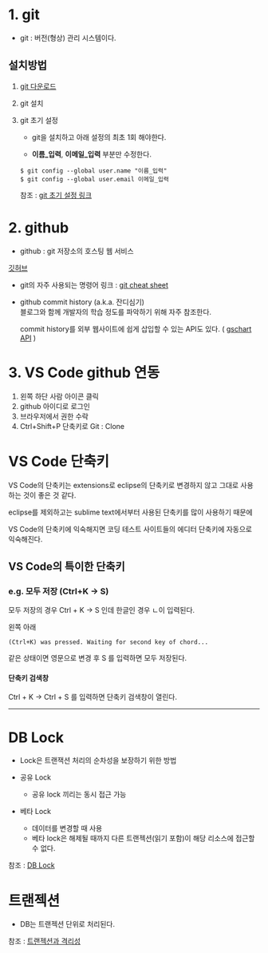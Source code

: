 #   1. git
-   git : 버전(형상) 관리 시스템이다.

##  설치방법

1. [git 다운로드](https://git-scm.com/downloads "깃 다운로드")

1.  git 설치

1.  git 초기 설정
    -   git을 설치하고 아래 설정의 최초 1회 해야한다.  

    -   **이름_입력**, **이메일_입력** 부분만 수정한다.  
    ```
    $ git config --global user.name "이름_입력"
    $ git config --global user.email 이메일_입력
    ```

    참조 : [git 초기 설정 링크](https://git-scm.com/book/ko/v2/Git%EB%A7%9E%EC%B6%A4-Git-%EC%84%A4%EC%A0%95%ED%95%98%EA%B8%B0)


#   2. github
-   github : git 저장소의 호스팅 웹 서비스  

[깃허브](https://github.com/ "github")  

-   git의 자주 사용되는 명령어 링크 : [git cheat sheet](https://training.github.com/downloads/ko/github-git-cheat-sheet/)  

-   github commit history (a.k.a. 잔디심기)  
    블로그와 함께 개발자의 학습 정도를 파악하기 위해 자주 참조한다.  

    commit history를 외부 웹사이트에 쉽게 삽입할 수 있는 API도 있다. ( [gschart API](https://ghchart.rshah.org/izagood) )  


#   3. VS Code github 연동

1.  왼쪽 하단 사람 아이콘 클릭
1.  github 아이디로 로그인
1.  브라우저에서 권한 수락
1.  Ctrl+Shift+P 단축키로 Git : Clone 


#   VS Code 단축키

VS Code의 단축키는 extensions로 eclipse의 단축키로 변경하지 않고 그대로 사용하는 것이 좋은 것 같다.  

eclipse를 제외하고는 sublime text에서부터 사용된 단축키를 많이 사용하기 때문에  

VS Code의 단축키에 익숙해지면 코딩 테스트 사이트들의 에디터 단축키에 자동으로 익숙해진다.  

##  VS Code의 특이한 단축키

### e.g. 모두 저장 (Ctrl+K -> S)

모두 저장의 경우 Ctrl + K -> S 인데 한글인 경우 ㄴ이 입력된다.  

왼쪽 아래
```
(Ctrl+K) was pressed. Waiting for second key of chord...
```
같은 상태이면 영문으로 변경 후 S 를 입력하면 모두 저장된다.  

####    단축키 검색창
Ctrl + K -> Ctrl + S 를 입력하면 단축키 검색창이 열린다.  

---

#   DB Lock
-   Lock은 트랜잭션 처리의 순차성을 보장하기 위한 방법

-   공유 Lock
    -   공유 lock 끼리는 동시 접근 가능
-   베타 Lock
    -   데이터를 변경할 때 사용
    -   베타 lock은 해제될 때까지 다른 트랜젝션(읽기 포함)이 해당 리소스에 접근할 수 없다.

참조 : [DB Lock](https://sabarada.tistory.com/121)


#   트랜젝션
-   DB는 트랜젝션 단위로 처리된다.


참조 : [트랜젝션과 격리성](https://sabarada.tistory.com/117)